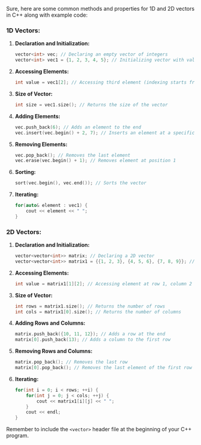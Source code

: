 Sure, here are some common methods and properties for 1D and 2D vectors in C++ along with example code:

### **1D Vectors:**

1. **Declaration and Initialization:**
   ```cpp
   vector<int> vec; // Declaring an empty vector of integers
   vector<int> vec1 = {1, 2, 3, 4, 5}; // Initializing vector with values
   ```

2. **Accessing Elements:**
   ```cpp
   int value = vec1[2]; // Accessing third element (indexing starts from 0)
   ```

3. **Size of Vector:**
   ```cpp
   int size = vec1.size(); // Returns the size of the vector
   ```

4. **Adding Elements:**
   ```cpp
   vec.push_back(6); // Adds an element to the end
   vec.insert(vec.begin() + 2, 7); // Inserts an element at a specific position
   ```

5. **Removing Elements:**
   ```cpp
   vec.pop_back(); // Removes the last element
   vec.erase(vec.begin() + 1); // Removes element at position 1
   ```

6. **Sorting:**
   ```cpp
   sort(vec.begin(), vec.end()); // Sorts the vector
   ```

7. **Iterating:**
   ```cpp
   for(auto& element : vec1) {
       cout << element << " ";
   }
   ```

### **2D Vectors:**

1. **Declaration and Initialization:**
   ```cpp
   vector<vector<int>> matrix; // Declaring a 2D vector
   vector<vector<int>> matrix1 = {{1, 2, 3}, {4, 5, 6}, {7, 8, 9}}; // Initializing a 2D vector
   ```

2. **Accessing Elements:**
   ```cpp
   int value = matrix1[1][2]; // Accessing element at row 1, column 2
   ```

3. **Size of Vector:**
   ```cpp
   int rows = matrix1.size(); // Returns the number of rows
   int cols = matrix1[0].size(); // Returns the number of columns
   ```

4. **Adding Rows and Columns:**
   ```cpp
   matrix.push_back({10, 11, 12}); // Adds a row at the end
   matrix[0].push_back(13); // Adds a column to the first row
   ```

5. **Removing Rows and Columns:**
   ```cpp
   matrix.pop_back(); // Removes the last row
   matrix[0].pop_back(); // Removes the last element of the first row
   ```

6. **Iterating:**
   ```cpp
   for(int i = 0; i < rows; ++i) {
       for(int j = 0; j < cols; ++j) {
           cout << matrix1[i][j] << " ";
       }
       cout << endl;
   }
   ```

Remember to include the `<vector>` header file at the beginning of your C++ program.
